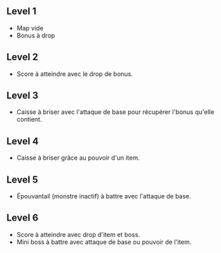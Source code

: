 ## Level 1
- Map vide
- Bonus à drop

## Level 2
- Score à atteindre avec le drop de bonus.

## Level 3
- Caisse à briser avec l'attaque de base pour récupérer l'bonus qu'elle contient.

## Level 4
- Caisse à briser grâce au pouvoir d'un item.

## Level 5
- Épouvantail (monstre inactif) à battre avec l'attaque de base.

## Level 6
- Score à atteindre avec drop d'item et boss.
- Mini boss à battre avec attaque de base ou pouvoir de l'item.
